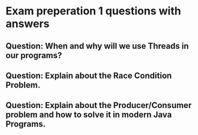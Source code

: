 # Exam preperation 1 questions with answers #

## Question: When and why will we use Threads in our programs? ##

## Question: Explain about the Race Condition Problem. ##

## Question: Explain about the Producer/Consumer problem and how to solve it in modern Java Programs. ##
